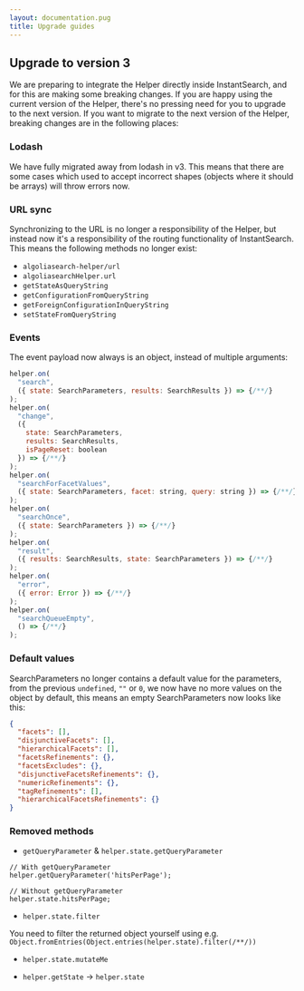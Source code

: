 ```yaml
---
layout: documentation.pug
title: Upgrade guides
---
```


## Upgrade to version 3

We are preparing to integrate the Helper directly inside InstantSearch, and for this are making some breaking changes. If you are happy using the current version of the Helper, there's no pressing need for you to upgrade to the next version. If you want to migrate to the next version of the Helper, breaking changes are in the following places:

### Lodash

We have fully migrated away from lodash in v3. This means that there are some cases which used to accept incorrect shapes (objects where it should be arrays) will throw errors now.

### URL sync

Synchronizing to the URL is no longer a responsibility of the Helper, but instead now it's a responsibility of the routing functionality of InstantSearch. This means the following methods no longer exist:

- `algoliasearch-helper/url`
- `algoliasearchHelper.url`
- `getStateAsQueryString`
- `getConfigurationFromQueryString`
- `getForeignConfigurationInQueryString`
- `setStateFromQueryString`

### Events

The event payload now always is an object, instead of multiple arguments:

```js
helper.on(
  "search",
  ({ state: SearchParameters, results: SearchResults }) => {/**/}
);
helper.on(
  "change",
  ({
    state: SearchParameters,
    results: SearchResults,
    isPageReset: boolean 
  }) => {/**/}
);
helper.on(
  "searchForFacetValues",
  ({ state: SearchParameters, facet: string, query: string }) => {/**/}
);
helper.on(
  "searchOnce",
  ({ state: SearchParameters }) => {/**/}
);
helper.on(
  "result",
  ({ results: SearchResults, state: SearchParameters }) => {/**/}
);
helper.on(
  "error",
  ({ error: Error }) => {/**/}
);
helper.on(
  "searchQueueEmpty",
  () => {/**/}
);
```

### Default values

SearchParameters no longer contains a default value for the parameters, from the previous `undefined`, `""` or `0`, we now have no more values on the object by default, this means an empty SearchParameters now looks like this:

```json
{
  "facets": [],
  "disjunctiveFacets": [],
  "hierarchicalFacets": [],
  "facetsRefinements": {},
  "facetsExcludes": {},
  "disjunctiveFacetsRefinements": {},
  "numericRefinements": {},
  "tagRefinements": [],
  "hierarchicalFacetsRefinements": {}
}
```

### Removed methods

- `getQueryParameter` & `helper.state.getQueryParameter`

```
// With getQueryParameter
helper.getQueryParameter('hitsPerPage');

// Without getQueryParameter
helper.state.hitsPerPage;
```

- `helper.state.filter`

You need to filter the returned object yourself using e.g. `Object.fromEntries(Object.entries(helper.state).filter(/**/))`

- `helper.state.mutateMe`

- `helper.getState` -> `helper.state`
